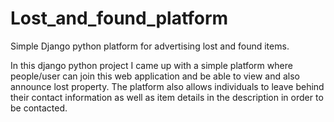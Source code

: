# Lost_and_found_platform
Simple Django python platform for advertising lost and found items. 

In this django python project I came up with a simple platform where people/user can join this web application and be able to view and also announce lost 
property. The platform also allows individuals to leave behind their contact information as well as item details in the description in order to be contacted.
